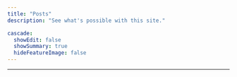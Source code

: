 ```yaml
---
title: "Posts"
description: "See what's possible with this site."

cascade:
  showEdit: false
  showSummary: true
  hideFeatureImage: false
---
```




---
